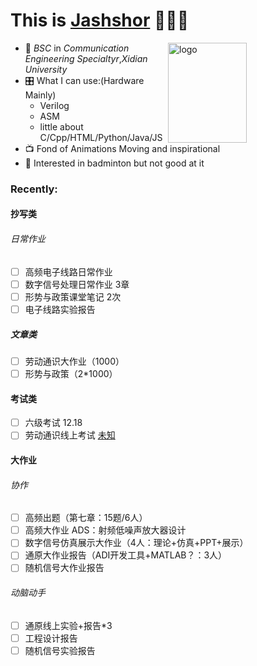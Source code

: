 # **This is [Jashshor]([jashshor.fun](https://jashshor.fun/)) 🙋🏻‍♂️**

<img src="https://github-readme-stats.vercel.app/api?username=Jashshor&count_private=true&show_icons=true" alt="logo" height="160" align="right" width="50%" />

- 📖 *BSC* in *Communication Engineering Specialtyr*,*Xidian University*
- 🎛️ What I can use:(Hardware Mainly)
  - Verilog
  - ASM  
  - little about C/Cpp/HTML/Python/Java/JS
- 📺 Fond of Animations Moving and inspirational
- 🏸 Interested in badminton but not good at it


### **Recently:**
#### 抄写类

###### 日常作业

- [ ] 高频电子线路日常作业
- [ ] 数字信号处理日常作业 3章
- [ ] 形势与政策课堂笔记 2次
- [ ] 电子线路实验报告

##### 文章类

- [ ] 劳动通识大作业（1000）
- [ ] 形势与政策（2*1000）

#### 考试类

- [ ] 六级考试 12.18
- [ ] 劳动通识线上考试 [未知](http://mooc1.chaoxing.com/exam/test?classId=46922265&courseId=218346218&ut=s&enc=822d5e88d685abaffaf1d234d5f656c7&cpi=93170852&openc=c0bd6e872aefa8061b0f5ed8cde263d6)

#### 大作业

###### 协作

- [ ] 高频出题（第七章：15题/6人）
- [ ] 高频大作业 ADS：射频低噪声放大器设计
- [ ] 数字信号仿真展示大作业（4人：理论+仿真+PPT+展示）
- [ ] 通原大作业报告（ADI开发工具+MATLAB？：3人）
- [ ] 随机信号大作业报告

###### 动脑动手

- [ ] 通原线上实验+报告*3
- [ ] 工程设计报告
- [ ] 随机信号实验报告
